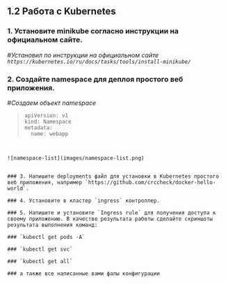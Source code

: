 ## 1.2 Работа с Kubernetes

### 1. Установите minikube согласно инструкции на официальном сайте.

#_Установил по инструкции на официальном сайте `https://kubernetes.io/ru/docs/tasks/tools/install-minikube/`_

### 2. Создайте namespace для деплоя простого веб приложения.

#_Создаем объект namespace_

> ```
> apiVersion: v1
> kind: Namespace
> metadata:
>   name: webapp
> ```

```


![namespace-list](images/namespace-list.png)


### 3. Напишите deployments файл для установки в Kubernetes простого веб приложения, например `https://github.com/crccheck/docker-hello-world`.

### 4. Установите в кластер `ingress` контроллер.

### 5. Напишите и установите `Ingress rule` для получения доступа к своему приложению. В качестве результата работы сделайте скриншоты результата выполнения команд:

### `kubectl get pods -A`

### `kubectl get svc`

### `kubectl get all`

### а также все написанные вами фалы конфигурации

```

```

```
